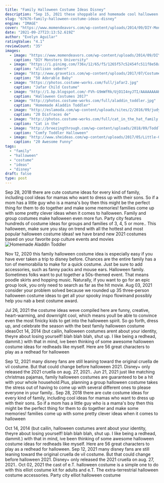 ```yaml
---
title: "Family Halloween Costume Ideas Disney"
description: "Sep 15, 2021 these shoppable and homemade cool halloween costume ideas for boys will help your son stand out in a crowd of ghosts and goblins. From toddlers to 12 year olds, these are the best boy halloween"
slug: "67676-family-halloween-costume-ideas-disney"
engine: "IMAGE"
cover: "https://www.momendeavors.com/wp-content/uploads/2014/09/DIY-Monsters-University-Family-Costumes-558x1024.jpg"
date: "2021-09-27T23:13:52.619Z"
author: "Evelyn Aguilar"
ratingValue: "4.1"
reviewCount: "35"
images:
  - image: "https://www.momendeavors.com/wp-content/uploads/2014/09/DIY-Monsters-University-Family-Costumes-558x1024.jpg"
    caption: "DIY Monsters University"
  - image: "https://i.pinimg.com/736x/12/65/f5/1265f57c52454fc511f8e58a33cf2dc0.jpg"
    caption: "allison sebern"
  - image: "http://www.gravetics.com/wp-content/uploads/2017/07/Costume-for-the-Monsters-inc.jpg"
    caption: "50 Adorable Baby"
  - image: "https://photos.costume-works.com/full/jafar2.jpg"
    caption: "Jafar Child Costume"
  - image: "http://1.bp.blogspot.com/-FVh-G9mWfRk/UjO1I4nyJTI/AAAAAAAAHbM/WUERdjag0m8/s1600/crazy-halloween-costume-ideas-part2-18.jpg"
    caption: "Halloween Costumes 2017"
  - image: "http://photos.costume-works.com/full/aladdin_toddler.jpg"
    caption: "Homemade Aladdin Toddler"
  - image: "http://eslamoda.com/wp-content/uploads/sites/2/2016/09/judy-hoops.jpg"
    caption: "20 Disfraces de"
  - image: "http://photos.costume-works.com/full/cat_in_the_hat_family.jpg"
    caption: "Cat in the"
  - image: "http://breezingthrough.com/wp-content/uploads/2018/09/Toddler-Halloween-Costumes-Breezing-Through-8-1440x2166.jpg"
    caption: "Comfy Toddler Halloween"
  - image: "http://www.sheideas.com/wp-content/uploads/2017/05/Little-Girl-Funny-Costume-Design-2017.jpg"
    caption: "20 Awesome Funny"
tags:
  - "family"
  - "halloween"
  - "costume"
  - "ideas"
  - "disney"
draft: false
type: post
---
```


Sep 28, 2018 there are cute costume ideas for every kind of family, including cool ideas for mamas who want to dress up with their sons. So if a mom has a little guy who is a mama's boy then this might be the perfect thing for them to do together and make some memories! families come up with some pretty clever ideas when it comes to halloween. Family and group costumes make halloween even more fun. Party city features hundreds of costume ideas for groups and families of 3, 4, 5 or more.. This halloween, make sure you stay on trend with all the hottest and most popular halloween costume ideas! we have brand new 2021 costumes based on your favorite pop culture events and movies
![Homemade Aladdin Toddler](http://photos.costume-works.com/full/aladdin_toddler.jpg "Homemade Aladdin Toddler")

Nov 12, 2020 this family halloween costume idea is especially easy if you have ever taken a trip to disney before. Chances are the entire family has a ton of memorabilia to make for a quick costume. Just be sure to add accessories, such as fanny packs and mouse ears. Halloween family. Sometimes folks want to put together a 50s-themed event. That means poodle skirts and hopping music. Naturally, if you want to go for an epic group look, you only need to search as far as the hit movie. Aug 03, 2021 consider your problem solved because we rounded up 35 three-person halloween costume ideas to get all your spooky inspo flowinand possibly help you nab a best costume award.
<!--inArticleAds-->

<!--galleryOne-->

Jul 26, 2021 the costume ideas weve compiled here are funny, creative, heart-warming, and downright cool, which means youll be able to convince even the most finicky kids to get into the halloween spirit. So go forth, dress up, and celebrate the season with the best family halloween costume ideasOct 14, 2014 (but cailin, halloween costumes arent about your identity, theyre about losing yourself! blah blah blah, shut up. I like being a redhead, dammit.) with that in mind, ive been thinking of some awesome halloween costume ideas for redheads like myself. Here are 56 great characters to play as a redhead for halloween
<!--inArticleAds-->

<!--galleryTwo-->

Sep 12, 2021 many disney fans are still leaning toward the original cruella de vil costume. But that could change before halloween 2021. Disney+ only released the 2021 cruella on aug. 27, 2021.. Jun 21, 2021 just like matching christmas pajamas, family halloween costumes are guaranteed to be a hit with your whole household.Plus, planning a group halloween costume takes the stress out of having to come up with several different ones to please everyone in your family.. Sep 28, 2018 there are cute costume ideas for every kind of family, including cool ideas for mamas who want to dress up with their sons. So if a mom has a little guy who is a mama's boy then this might be the perfect thing for them to do together and make some memories! families come up with some pretty clever ideas when it comes to halloween
<!--galleryThree-->

Oct 14, 2014 (but cailin, halloween costumes arent about your identity, theyre about losing yourself! blah blah blah, shut up. I like being a redhead, dammit.) with that in mind, ive been thinking of some awesome halloween costume ideas for redheads like myself. Here are 56 great characters to play as a redhead for halloween. Sep 12, 2021 many disney fans are still leaning toward the original cruella de vil costume. But that could change before halloween 2021. Disney+ only released the 2021 cruella on aug. 27, 2021.. Oct 02, 2021 the cast of e.T. halloween costume is a simple one to do with this elliot costume kit for adults and e.T. The extra-terrestrial halloween costume accessories. Party city elliot halloween costume